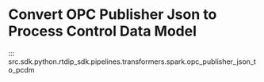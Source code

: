 # Convert OPC Publisher Json to Process Control Data Model
::: src.sdk.python.rtdip_sdk.pipelines.transformers.spark.opc_publisher_json_to_pcdm
